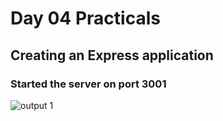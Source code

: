 # Day 04 Practicals

## Creating an Express application 

### Started the server on port 3001
![output 1](https://github.com/user-attachments/assets/38797e68-3ae9-4a73-bf4b-293342e92628)
